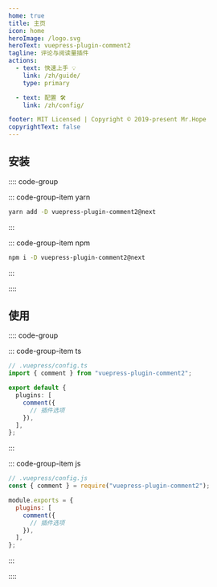 ```yaml
---
home: true
title: 主页
icon: home
heroImage: /logo.svg
heroText: vuepress-plugin-comment2
tagline: 评论与阅读量插件
actions:
  - text: 快速上手 💡
    link: /zh/guide/
    type: primary

  - text: 配置 🛠
    link: /zh/config/

footer: MIT Licensed | Copyright © 2019-present Mr.Hope
copyrightText: false
---
```


## 安装

:::: code-group

::: code-group-item yarn

```bash
yarn add -D vuepress-plugin-comment2@next
```

:::

::: code-group-item npm

```bash
npm i -D vuepress-plugin-comment2@next
```

:::

::::

## 使用

:::: code-group

::: code-group-item ts

```ts
// .vuepress/config.ts
import { comment } from "vuepress-plugin-comment2";

export default {
  plugins: [
    comment({
      // 插件选项
    }),
  ],
};
```

:::

::: code-group-item js

```js
// .vuepress/config.js
const { comment } = require("vuepress-plugin-comment2");

module.exports = {
  plugins: [
    comment({
      // 插件选项
    }),
  ],
};
```

:::

::::
